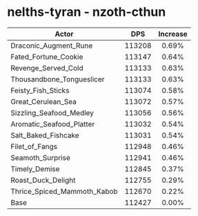# nelths-tyran - nzoth-cthun
| Actor | DPS | Increase |
|---|:---:|:---:|
|Draconic_Augment_Rune|113208|0.69%|
|Fated_Fortune_Cookie|113147|0.64%|
|Revenge_Served_Cold|113133|0.63%|
|Thousandbone_Tongueslicer|113133|0.63%|
|Feisty_Fish_Sticks|113074|0.58%|
|Great_Cerulean_Sea|113072|0.57%|
|Sizzling_Seafood_Medley|113056|0.56%|
|Aromatic_Seafood_Platter|113032|0.54%|
|Salt_Baked_Fishcake|113031|0.54%|
|Filet_of_Fangs|112948|0.46%|
|Seamoth_Surprise|112941|0.46%|
|Timely_Demise|112845|0.37%|
|Roast_Duck_Delight|112755|0.29%|
|Thrice_Spiced_Mammoth_Kabob|112670|0.22%|
|Base|112427|0.00%|
